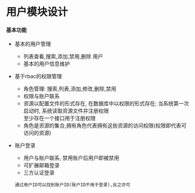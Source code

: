 # 用户模块设计

#### 基本功能

- 基本的用户管理
  - 列表查看,搜索,添加,禁用,删除 用户
  - 基本的用户信息维护

- 基于rbac的权限管理
  - 角色管理: 搜索,列表,添加,修改,删除,禁用
  - 权限与账户联系
  - 资源以配置文件的形式存在, 在数据库中以权限的形式存在; 当系统第一次启动时, 系统读取资源文件并注册权限 \
    至少存在一个接口用于注册权限
  - 角色是资源的集合,拥有角色代表拥有这些资源的访问权限(权限即代表可访问的资源)


- 账户登录
  - 用户与账户联系, 禁用账户后用户即被禁用
  - 可扩展邮箱登录
  - 三方认证登录

  ```
  通过用户ID可以找到账户ID(账户ID不用于登录),反之亦可
  ```

